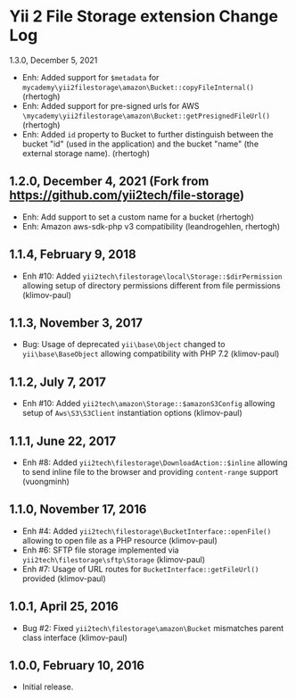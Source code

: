 Yii 2 File Storage extension Change Log
=======================================

1.3.0, December 5, 2021
- Enh: Added support for `$metadata` for `mycademy\yii2filestorage\amazon\Bucket::copyFileInternal()` (rhertogh)
- Enh: Added support for pre-signed urls for AWS `\mycademy\yii2filestorage\amazon\Bucket::getPresignedFileUrl()` (rhertogh)
- Enh: Added `id` property to Bucket to further distinguish between the bucket "id" (used in the application) and the bucket "name" (the external storage name). (rhertogh)

1.2.0, December 4, 2021 (Fork from https://github.com/yii2tech/file-storage)
------------------------

- Enh: Add support to set a custom name for a bucket (rhertogh)
- Enh: Amazon aws-sdk-php v3 compatibility (leandrogehlen, rhertogh)


1.1.4, February 9, 2018
-----------------------

- Enh #10: Added `yii2tech\filestorage\local\Storage::$dirPermission` allowing setup of directory permissions different from file permissions (klimov-paul)


1.1.3, November 3, 2017
-----------------------

- Bug: Usage of deprecated `yii\base\Object` changed to `yii\base\BaseObject` allowing compatibility with PHP 7.2 (klimov-paul)


1.1.2, July 7, 2017
-------------------

- Enh #10: Added `yii2tech\amazon\Storage::$amazonS3Config` allowing setup of `Aws\S3\S3Client` instantiation options (klimov-paul)


1.1.1, June 22, 2017
--------------------

- Enh #8: Added `yii2tech\filestorage\DownloadAction::$inline` allowing to send inline file to the browser and providing `content-range` support (vuongminh)


1.1.0, November 17, 2016
------------------------

- Enh #4: Added `yii2tech\filestorage\BucketInterface::openFile()` allowing to open file as a PHP resource (klimov-paul)
- Enh #6: SFTP file storage implemented via `yii2tech\filestorage\sftp\Storage` (klimov-paul)
- Enh #7: Usage of URL routes for `BucketInterface::getFileUrl()` provided (klimov-paul)


1.0.1, April 25, 2016
---------------------

- Bug #2: Fixed `yii2tech\filestorage\amazon\Bucket` mismatches parent class interface (klimov-paul)


1.0.0, February 10, 2016
------------------------

- Initial release.
